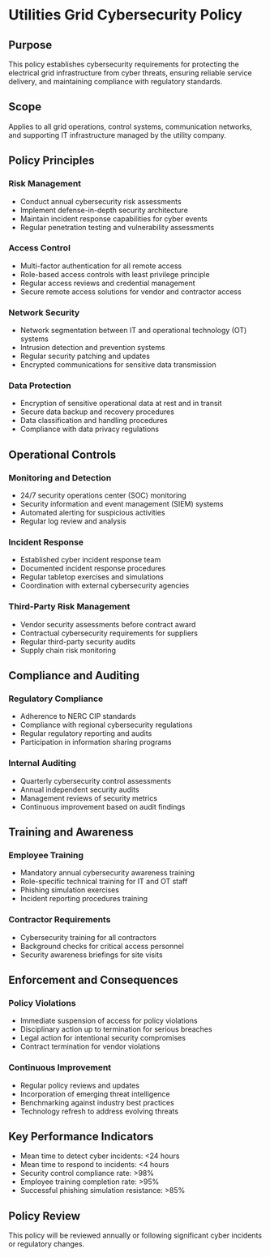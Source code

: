 # Utilities Grid Cybersecurity Policy

## Purpose
This policy establishes cybersecurity requirements for protecting the electrical grid infrastructure from cyber threats, ensuring reliable service delivery, and maintaining compliance with regulatory standards.

## Scope
Applies to all grid operations, control systems, communication networks, and supporting IT infrastructure managed by the utility company.

## Policy Principles

### Risk Management
- Conduct annual cybersecurity risk assessments
- Implement defense-in-depth security architecture
- Maintain incident response capabilities for cyber events
- Regular penetration testing and vulnerability assessments

### Access Control
- Multi-factor authentication for all remote access
- Role-based access controls with least privilege principle
- Regular access reviews and credential management
- Secure remote access solutions for vendor and contractor access

### Network Security
- Network segmentation between IT and operational technology (OT) systems
- Intrusion detection and prevention systems
- Regular security patching and updates
- Encrypted communications for sensitive data transmission

### Data Protection
- Encryption of sensitive operational data at rest and in transit
- Secure data backup and recovery procedures
- Data classification and handling procedures
- Compliance with data privacy regulations

## Operational Controls

### Monitoring and Detection
- 24/7 security operations center (SOC) monitoring
- Security information and event management (SIEM) systems
- Automated alerting for suspicious activities
- Regular log review and analysis

### Incident Response
- Established cyber incident response team
- Documented incident response procedures
- Regular tabletop exercises and simulations
- Coordination with external cybersecurity agencies

### Third-Party Risk Management
- Vendor security assessments before contract award
- Contractual cybersecurity requirements for suppliers
- Regular third-party security audits
- Supply chain risk monitoring

## Compliance and Auditing

### Regulatory Compliance
- Adherence to NERC CIP standards
- Compliance with regional cybersecurity regulations
- Regular regulatory reporting and audits
- Participation in information sharing programs

### Internal Auditing
- Quarterly cybersecurity control assessments
- Annual independent security audits
- Management reviews of security metrics
- Continuous improvement based on audit findings

## Training and Awareness

### Employee Training
- Mandatory annual cybersecurity awareness training
- Role-specific technical training for IT and OT staff
- Phishing simulation exercises
- Incident reporting procedures training

### Contractor Requirements
- Cybersecurity training for all contractors
- Background checks for critical access personnel
- Security awareness briefings for site visits

## Enforcement and Consequences

### Policy Violations
- Immediate suspension of access for policy violations
- Disciplinary action up to termination for serious breaches
- Legal action for intentional security compromises
- Contract termination for vendor violations

### Continuous Improvement
- Regular policy reviews and updates
- Incorporation of emerging threat intelligence
- Benchmarking against industry best practices
- Technology refresh to address evolving threats

## Key Performance Indicators
- Mean time to detect cyber incidents: <24 hours
- Mean time to respond to incidents: <4 hours
- Security control compliance rate: >98%
- Employee training completion rate: >95%
- Successful phishing simulation resistance: >85%

## Policy Review
This policy will be reviewed annually or following significant cyber incidents or regulatory changes.